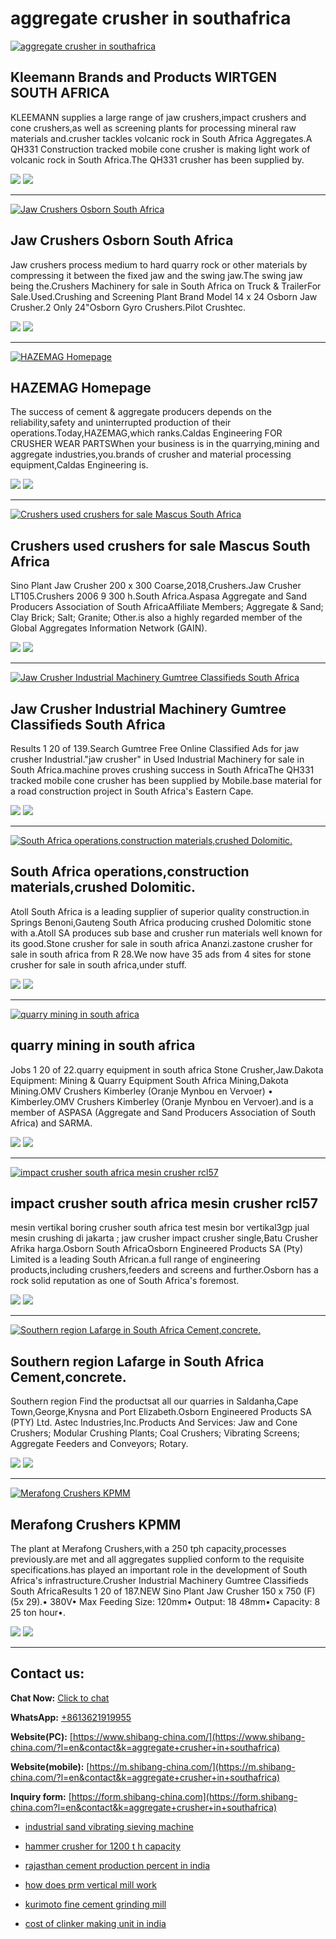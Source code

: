 # aggregate crusher in southafrica

<a href="https://swt.shibang-china.com/?l=en&img&k=aggregate+crusher+in+southafrica" target="_blank">![aggregate crusher in southafrica](http://static.shibang-china.com/all-800x300/1249.jpg)</a>

## Kleemann Brands and Products WIRTGEN SOUTH AFRICA
KLEEMANN supplies a large range of jaw crushers,impact crushers and cone crushers,as well as screening plants for processing mineral raw materials and.crusher tackles volcanic rock in South Africa Aggregates.A QH331 Construction tracked mobile cone crusher is making light work of volcanic rock in South Africa.The QH331 crusher has been supplied by.


<a href="https://whatsapp.shibangsoft.com/WhatsApp.php" target="_blank" title="WhatsApp">![](http://static.shibang-china.com/icon/whatsapp.png)</a> <a href="https://swt.shibang-china.com/?l=en&icon&k=aggregate+crusher+in+southafrica" target="_blank">![](http://static.shibang-china.com/icon/chat-en.png)</a>

---

<a href="https://swt.shibang-china.com/?l=en&img&k=aggregate+crusher+in+southafrica" target="_blank">![Jaw Crushers Osborn South Africa](http://static.shibang-china.com/all-800x300/1168.jpg)</a>

## Jaw Crushers Osborn South Africa
Jaw crushers process medium to hard quarry rock or other materials by compressing it between the fixed jaw and the swing jaw.The swing jaw being the.Crushers Machinery for sale in South Africa on Truck &amp; TrailerFor Sale.Used.Crushing and Screening Plant Brand Model 14 x 24 Osborn Jaw Crusher.2 Only 24&quot;Osborn Gyro Crushers.Pilot Crushtec.


<a href="https://whatsapp.shibangsoft.com/WhatsApp.php" target="_blank" title="WhatsApp">![](http://static.shibang-china.com/icon/whatsapp.png)</a> <a href="https://swt.shibang-china.com/?l=en&icon&k=aggregate+crusher+in+southafrica" target="_blank">![](http://static.shibang-china.com/icon/chat-en.png)</a>

---

<a href="https://swt.shibang-china.com/?l=en&img&k=aggregate+crusher+in+southafrica" target="_blank">![HAZEMAG Homepage](http://static.shibang-china.com/all-800x300/1013.jpg)</a>

## HAZEMAG Homepage
The success of cement &amp; aggregate producers depends on the reliability,safety and uninterrupted production of their operations.Today,HAZEMAG,which ranks.Caldas Engineering FOR CRUSHER WEAR PARTSWhen your business is in the quarrying,mining and aggregate industries,you.brands of crusher and material processing equipment,Caldas Engineering is.


<a href="https://whatsapp.shibangsoft.com/WhatsApp.php" target="_blank" title="WhatsApp">![](http://static.shibang-china.com/icon/whatsapp.png)</a> <a href="https://swt.shibang-china.com/?l=en&icon&k=aggregate+crusher+in+southafrica" target="_blank">![](http://static.shibang-china.com/icon/chat-en.png)</a>

---

<a href="https://swt.shibang-china.com/?l=en&img&k=aggregate+crusher+in+southafrica" target="_blank">![Crushers used crushers for sale Mascus South Africa](http://static.shibang-china.com/all-800x300/1304.jpg)</a>

## Crushers used crushers for sale Mascus South Africa
Sino Plant Jaw Crusher 200 x 300 Coarse,2018,Crushers.Jaw Crusher LT105.Crushers 2006 9 300 h.South Africa.Aspasa Aggregate and Sand Producers Association of South AfricaAffiliate Members; Aggregate &amp; Sand; Clay Brick; Salt; Granite; Other.is also a highly regarded member of the Global Aggregates Information Network (GAIN).


<a href="https://whatsapp.shibangsoft.com/WhatsApp.php" target="_blank" title="WhatsApp">![](http://static.shibang-china.com/icon/whatsapp.png)</a> <a href="https://swt.shibang-china.com/?l=en&icon&k=aggregate+crusher+in+southafrica" target="_blank">![](http://static.shibang-china.com/icon/chat-en.png)</a>

---

<a href="https://swt.shibang-china.com/?l=en&img&k=aggregate+crusher+in+southafrica" target="_blank">![Jaw Crusher Industrial Machinery Gumtree Classifieds South Africa](http://static.shibang-china.com/all-800x300/1038.jpg)</a>

## Jaw Crusher Industrial Machinery Gumtree Classifieds South Africa
Results 1 20 of 139.Search Gumtree Free Online Classified Ads for jaw crusher Industrial.&quot;jaw crusher&quot; in Used Industrial Machinery for sale in South Africa.machine proves crushing success in South AfricaThe QH331 tracked mobile cone crusher has been supplied by Mobile.base material for a road construction project in South Africa&#39;s Eastern Cape.


<a href="https://whatsapp.shibangsoft.com/WhatsApp.php" target="_blank" title="WhatsApp">![](http://static.shibang-china.com/icon/whatsapp.png)</a> <a href="https://swt.shibang-china.com/?l=en&icon&k=aggregate+crusher+in+southafrica" target="_blank">![](http://static.shibang-china.com/icon/chat-en.png)</a>

---

<a href="https://swt.shibang-china.com/?l=en&img&k=aggregate+crusher+in+southafrica" target="_blank">![South Africa operations,construction materials,crushed Dolomitic.](http://static.shibang-china.com/all-800x300/641.jpg)</a>

## South Africa operations,construction materials,crushed Dolomitic.
Atoll South Africa is a leading supplier of superior quality construction.in Springs Benoni,Gauteng South Africa producing crushed Dolomitic stone with a.Atoll SA produces sub base and crusher run materials well known for its good.Stone crusher for sale in south africa Ananzi.zastone crusher for sale in south africa from R 28.We now have 35 ads from 4 sites for stone crusher for sale in south africa,under stuff.


<a href="https://whatsapp.shibangsoft.com/WhatsApp.php" target="_blank" title="WhatsApp">![](http://static.shibang-china.com/icon/whatsapp.png)</a> <a href="https://swt.shibang-china.com/?l=en&icon&k=aggregate+crusher+in+southafrica" target="_blank">![](http://static.shibang-china.com/icon/chat-en.png)</a>

---

<a href="https://swt.shibang-china.com/?l=en&img&k=aggregate+crusher+in+southafrica" target="_blank">![quarry mining in south africa](http://static.shibang-china.com/all-800x300/1069.jpg)</a>

## quarry mining in south africa
Jobs 1 20 of 22.quarry equipment in south africa Stone Crusher,Jaw.Dakota Equipment: Mining &amp; Quarry Equipment South Africa Mining,Dakota Mining.OMV Crushers Kimberley (Oranje Mynbou en Vervoer) • Kimberley.OMV Crushers Kimberley (Oranje Mynbou en Vervoer).and is a member of ASPASA (Aggregate and Sand Producers Association of South Africa) and SARMA.


<a href="https://whatsapp.shibangsoft.com/WhatsApp.php" target="_blank" title="WhatsApp">![](http://static.shibang-china.com/icon/whatsapp.png)</a> <a href="https://swt.shibang-china.com/?l=en&icon&k=aggregate+crusher+in+southafrica" target="_blank">![](http://static.shibang-china.com/icon/chat-en.png)</a>

---

<a href="https://swt.shibang-china.com/?l=en&img&k=aggregate+crusher+in+southafrica" target="_blank">![impact crusher south africa mesin crusher rcl57](http://static.shibang-china.com/all-800x300/930.jpg)</a>

## impact crusher south africa mesin crusher rcl57
mesin vertikal boring crusher south africa test mesin bor vertikal3gp jual mesin crushing di jakarta ; jaw crusher impact crusher single,Batu Crusher Afrika harga.Osborn South AfricaOsborn Engineered Products SA (Pty) Limited is a leading South African.a full range of engineering products,including crushers,feeders and screens and further.Osborn has a rock solid reputation as one of South Africa&#39;s foremost.


<a href="https://whatsapp.shibangsoft.com/WhatsApp.php" target="_blank" title="WhatsApp">![](http://static.shibang-china.com/icon/whatsapp.png)</a> <a href="https://swt.shibang-china.com/?l=en&icon&k=aggregate+crusher+in+southafrica" target="_blank">![](http://static.shibang-china.com/icon/chat-en.png)</a>

---

<a href="https://swt.shibang-china.com/?l=en&img&k=aggregate+crusher+in+southafrica" target="_blank">![Southern region Lafarge in South Africa Cement,concrete.](http://static.shibang-china.com/all-800x300/1394.jpg)</a>

## Southern region Lafarge in South Africa Cement,concrete.
Southern region Find the productsat all our quarries in Saldanha,Cape Town,George,Knysna and Port Elizabeth.Osborn Engineered Products SA (PTY) Ltd. Astec Industries,Inc.Products And Services: Jaw and Cone Crushers; Modular Crushing Plants; Coal Crushers; Vibrating Screens; Aggregate Feeders and Conveyors; Rotary.


<a href="https://whatsapp.shibangsoft.com/WhatsApp.php" target="_blank" title="WhatsApp">![](http://static.shibang-china.com/icon/whatsapp.png)</a> <a href="https://swt.shibang-china.com/?l=en&icon&k=aggregate+crusher+in+southafrica" target="_blank">![](http://static.shibang-china.com/icon/chat-en.png)</a>

---

<a href="https://swt.shibang-china.com/?l=en&img&k=aggregate+crusher+in+southafrica" target="_blank">![Merafong Crushers KPMM](http://static.shibang-china.com/all-800x300/1426.jpg)</a>

## Merafong Crushers KPMM
The plant at Merafong Crushers,with a 250 tph capacity,processes previously.are met and all aggregates supplied conform to the requisite specifications.has played an important role in the development of South Africa&#39;s infrastructure.Crusher Industrial Machinery Gumtree Classifieds South AfricaResults 1 20 of 187.NEW Sino Plant Jaw Crusher 150 x 750 (F) (5x 29).• 380V• Max Feeding Size: 120mm• Output: 18 48mm• Capacity: 8 25 ton hour•.


<a href="https://whatsapp.shibangsoft.com/WhatsApp.php" target="_blank" title="WhatsApp">![](http://static.shibang-china.com/icon/whatsapp.png)</a> <a href="https://swt.shibang-china.com/?l=en&icon&k=aggregate+crusher+in+southafrica" target="_blank">![](http://static.shibang-china.com/icon/chat-en.png)</a>

---
## Contact us:

**Chat Now:** [Click to chat](https://swt.shibang-china.com?l=en&contact&k=aggregate+crusher+in+southafrica)

**WhatsApp:**  [+8613621919955](https://whatsapp.shibangsoft.com/WhatsApp.php)

**Website(PC):** [https://www.shibang-china.com/](https://www.shibang-china.com/?l=en&contact&k=aggregate+crusher+in+southafrica)

**Website(mobile):** [https://m.shibang-china.com/](https://m.shibang-china.com/?l=en&contact&k=aggregate+crusher+in+southafrica)

**Inquiry form:** [https://form.shibang-china.com](https://form.shibang-china.com?l=en&contact&k=aggregate+crusher+in+southafrica)

* [industrial sand vibrating sieving machine](../127/industrial%20sand%20vibrating%20sieving%20machine.md)

* [hammer crusher for 1200 t h capacity](../133/hammer%20crusher%20for%201200%20t%20h%20capacity.md)

* [rajasthan cement production percent in india](../127/rajasthan%20cement%20production%20percent%20in%20india.md)

* [how does prm vertical mill work](../136/how%20does%20prm%20vertical%20mill%20work.md)

* [kurimoto fine cement grinding mill](../133/kurimoto%20fine%20cement%20grinding%20mill.md)

* [cost of clinker making unit in india](../128/cost%20of%20clinker%20making%20unit%20in%20india.md)